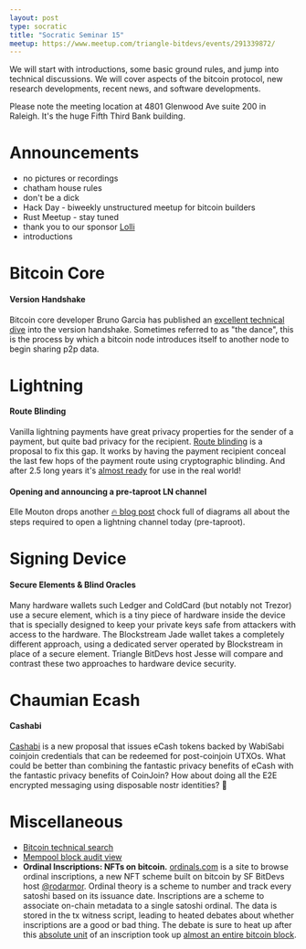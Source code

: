 ```yaml
---
layout: post
type: socratic
title: "Socratic Seminar 15"
meetup: https://www.meetup.com/triangle-bitdevs/events/291339872/
---
```


We will start with introductions, some basic ground rules, and jump into technical discussions. 
We will cover aspects of the bitcoin protocol, new research developments, recent news, and
software developments.

Please note the meeting location at 4801 Glenwood Ave suite 200 in Raleigh. It's the huge Fifth Third Bank building.

# Announcements

- no pictures or recordings
- chatham house rules
- don't be a dick
- Hack Day - biweekly unstructured meetup for bitcoin builders
- Rust Meetup - stay tuned
- thank you to our sponsor [Lolli](https://preview.page.link/link.lolli.com/3T8iPrE5gPKVDc5i7)
- introductions


# Bitcoin Core

#### Version Handshake
Bitcoin core developer Bruno Garcia has published an [excellent technical dive](https://github.com/brunoerg/bitcoin-core-notes/blob/main/general-notes/net_processing_version_handshake.md) into the version handshake. Sometimes referred to as "the dance", this is the process by which a bitcoin node introduces itself to another node to begin sharing p2p data.


# Lightning

#### Route Blinding
Vanilla lightning payments have great privacy properties for the sender of a payment, but quite bad privacy for the recipient. [Route blinding](https://github.com/lightning/bolts/blob/route-blinding/proposals/route-blinding.md) is a proposal to fix this gap. It works by having the payment recipient conceal the last few hops of the payment route using cryptographic blinding. And after 2.5 long years it's [almost ready](https://twitter.com/realtbast/status/1603053124356390914) for use in the real world!

#### Opening and announcing a pre-taproot LN channel
Elle Mouton drops another [🔥 blog post](https://ellemouton.com/posts/open_channel_pre_taproot/) chock full of diagrams all about the steps required to open a lightning channel today (pre-taproot).

# Signing Device
#### Secure Elements & Blind Oracles
Many hardware wallets such Ledger and ColdCard (but notably not Trezor) use a secure element, which is a tiny piece of hardware inside the device that is specially designed to keep your private keys safe from attackers with access to the hardware. The Blockstream Jade wallet takes a completely different approach, using a dedicated server operated by Blockstream in place of a secure element. Triangle BitDevs host Jesse will compare and contrast these two approaches to hardware device security.


# Chaumian Ecash
#### Cashabi
[Cashabi](https://lontivero.github.io/Wiki/html/cashabi.html) is a new proposal that issues eCash tokens backed by WabiSabi coinjoin credentials that can be redeemed for post-coinjoin UTXOs. What could be better than combining the fantastic privacy benefits of eCash with the fantastic privacy benefits of CoinJoin? How about doing all the E2E encrypted messaging using disposable nostr identities? 🥸

# Miscellaneous
- [Bitcoin technical search](https://bitcoinsearch.xyz/)
- [Mempool block audit view](https://mempool.space/docs/faq#what-is-block-health)
- **Ordinal Inscriptions: NFTs on bitcoin.** [ordinals.com](https://ordinals.com) is a site to browse ordinal inscriptions, a new NFT scheme built on bitcoin by SF BitDevs host [@rodarmor](https://twitter.com/rodarmor). Ordinal theory is a scheme to number and track every satoshi based on its issuance date. Inscriptions are a scheme to associate on-chain metadata to a single satoshi ordinal. The data is stored in the tx witness script, leading to heated debates about whether inscriptions are a good or bad thing. The debate is sure to heat up after this [absolute unit](https://ordinals.com/inscription/0301e0480b374b32851a9462db29dc19fe830a7f7d7a88b81612b9d42099c0aei0) of an inscription took up [almost an entire bitcoin block](https://mempool.space/block/0000000000000000000515e202c8ae73c8155fc472422d7593af87aa74f2cf3d).

